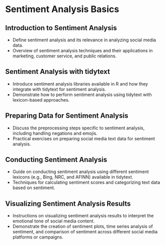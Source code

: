 # Sentiment Analysis Basics

## Introduction to Sentiment Analysis
- Define sentiment analysis and its relevance in analyzing social media data.
- Overview of sentiment analysis techniques and their applications in marketing, customer service, and public relations.

## Sentiment Analysis with tidytext
- Introduce sentiment analysis libraries available in R and how they integrate with tidytext for sentiment analysis.
- Demonstrate how to perform sentiment analysis using tidytext with lexicon-based approaches.

## Preparing Data for Sentiment Analysis
- Discuss the preprocessing steps specific to sentiment analysis, including handling negations and emojis.
- Practical exercises on preparing social media text data for sentiment analysis.

## Conducting Sentiment Analysis
- Guide on conducting sentiment analysis using different sentiment lexicons (e.g., Bing, NRC, and AFINN) available in tidytext.
- Techniques for calculating sentiment scores and categorizing text data based on sentiment.

## Visualizing Sentiment Analysis Results
- Instructions on visualizing sentiment analysis results to interpret the emotional tone of social media content.
- Demonstrate the creation of sentiment plots, time series analysis of sentiment, and comparison of sentiment across different social media platforms or campaigns.
